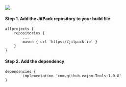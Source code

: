 
[![](https://jitpack.io/v/eajon/Test.svg)](https://jitpack.io/#eajon/Test)

#### Step 1. Add the JitPack repository to your build file
	allprojects {
		repositories {
			...
			maven { url 'https://jitpack.io' }
		}
	}
 #### Step 2. Add the dependency
  	dependencies {
	        implementation 'com.github.eajon:Tools:1.0.8'
	}
